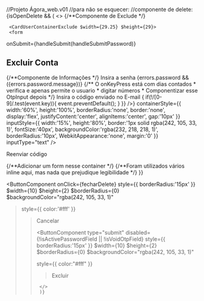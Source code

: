 //Projeto Ágora_web.v01
//para não se esquecer:
//componente de delete:
 {isOpenDelete && (
     <>
     {/**Componente de Exclude */}

     <CardUserContainerExclude $width={29.25} $height={29}>
     <form
   onSubmit={handleSubmit(handleSubmitPassword)}
   >
<TopUserContainerTitle>
   <h2>Excluir Conta</h2>
  
</TopUserContainerTitle>
{/**Componente de Informações */}
<CardUserInfoExclude
style={{
 marginTop:'2rem',
 gap:'4rem'
}}
>
<ContainerInfoFieldExclude>
<Label
style={{
 fontSize:'22px',
 marginLeft:'2.2rem',
 alignSelf:'flex-start'
}}
>Insira a senha</Label>
<InputUsuarioPage
{...register('password')}
/>
{errors.password && (<TextError>{errors.password.message}</TextError>)}
</ContainerInfoFieldExclude>
<ContainerInfoFieldExclude
style={{
 display:'flex',
 flexDirection:'column',
 gap:'0.25rem',
 height:'5rem'
}}
>
 {/** O onKeyPress está com dias contados
  * verifica e apenas permite o usuario 
  * digitar números
  * Componentizar esse OtpInput depois
  */}
 <Label
style={{
 fontSize:'20px',
 alignSelf:'center'
}}
>Insira o código enviado no E-mail</Label>
  <OtpInput
     value={otp}
     onChange={setOtp}
     numInputs={4}
     renderInput={(props) =>
     <InputStyles
      {...props}
      onKeyPress={(event)=>{
       if(!/[0-9]/.test(event.key)){
        event.preventDefault();
       }
      }}
     />}
     containerStyle={{
       width:'60%',
       height:'100%',
       borderRadius:'none',
       border:'none',
       display:'flex',
       justifyContent:'center',
       alignItems:'center',
       gap:'10px'
     }}
     inputStyle={{
       width:'15%',
       height:'80%',
       border:'1px solid rgba(242, 105, 33, 1)',
       fontSize:'40px',
       backgroundColor:'rgba(232, 218, 218, 1)',
       borderRadius:'10px',
       WebkitAppearance:'none',
       margin:'0'
     }}
     inputType="text"
   />
   <p
   style={{
     margin:0,
     padding:0,
     border:'none',
     borderRadius:'none',
     color:'rgba(242, 105, 33, 1)'
   }}
   onClick={resendEmailToUser}
   >Reenviar código</p>
</ContainerInfoFieldExclude>
{/**Adicionar um form nesse container */}
{/**Foram utilizados vários inline aqui, mas nada que prejudique legibilidade */}
<ContainerButtons
style={{
 position:'unset',
 width:'80%',
 marginTop:'-2rem',
 padding:0,
 gap:'2rem',
 zIndex:0,
 marginLeft:'5%'

}}
>
 <ButtonComponent
 onClick={fecharDelete}
   style={{
     borderRadius:'15px'
   }}
   $width={10}
   $height={2}
   $borderRadius={0}
   $backgroundColor="rgba(242, 105, 33, 1)"
 ><p
 style={{
   color:'#fff'
 }}
 >Cancelar</p></ButtonComponent>
 <ButtonComponent
 type="submit"
 disabled={!isActivePasswordField || !isVoidOtpField}
     style={{
         borderRadius:'15px'
       }}
     $width={10}
     $height={2}
     $borderRadius={0}
     $backgroundColor="rgba(242, 105, 33, 1)"
 ><p
 style={{
   color:"#fff"
 }}
 >Excluir</p></ButtonComponent>
</ContainerButtons>
</CardUserInfoExclude>
     </form>
     </CardUserContainerExclude> 

     </>
     )}
